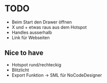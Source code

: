 # TODO

- Beim Start den Drawer öffnen
- X und + etwas raus aus dem Hotspot
- Handles ausserhalb
- Link für Webseiten
    
## Nice to have
- Hotspot rund/rechteckig
- Blitzlicht
- Export Funktion -> SML für NoCodeDesigner